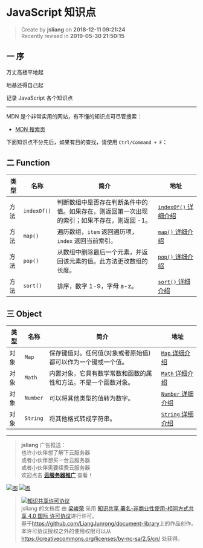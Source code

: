 JavaScript 知识点
===

> Create by **jsliang** on **2018-12-11 09:21:24**  
> Recently revised in **2019-05-30 21:50:15**

## 一 序

万丈高楼平地起

地基还得自己起

记录 JavaScript 各个知识点

---

MDN 是个非常实用的网站，有不懂的知识点可尽管搜索：

* [MDN 搜索页](https://developer.mozilla.org/zh-CN/search?q=&topic=api&topic=css&topic=html&topic=js&topic=svg&topic=standards) 

下面知识点不分先后，如果有目的查找，请使用 `Ctrl/Command + F`：

## 二 Function

| 类型 | 名称 | 简介 | 地址 |
| --- | --- | --- | --- |
| 方法 | `indexOf()` | 判断数组中是否存在判断条件中的值。如果存在，则返回第一次出现的索引；如果不存在，则返回 -1。 | [`indexOf()` 详细介绍](./Function/indexOf.md) |
| 方法 | `map()` | 遍历数组，`item` 返回遍历项，`index` 返回当前索引。 | [`map()` 详细介绍](./Function/map.md) |
| 方法 | `pop()` | 从数组中删除最后一个元素，并返回该元素的值。此方法更改数组的长度。 | [`pop()` 详细介绍](./Function/pop.md) |
| 方法 | `sort()` | 排序，数字 1-9，字母 a-z。 | [`sort()` 详细介绍](./Function/sort.md) |

## 三 Object

| 类型 | 名称 | 简介 | 地址 |
| --- | --- | --- | --- |
| 对象 | `Map` | 保存键值对。任何值(对象或者原始值) 都可以作为一个键或一个值。 | [`Map` 详细介绍](./Object/Map.md) |
| 对象 | `Math` | 内置对象，它具有数学常数和函数的属性和方法。不是一个函数对象。 | [`Math` 详细介绍](./Object/Math.md) |
| 对象 | `Number` | 可以将其他类型的值转为数字。 | [`Number` 详细介绍](./Object/Number.md) |
| 对象 | `String` | 将其他格式转成字符串。 | [`String` 详细介绍](./Object/String.md) |

---

> **jsliang** 广告推送：  
> 也许小伙伴想了解下云服务器  
> 或者小伙伴想买一台云服务器  
> 或者小伙伴需要续费云服务器  
> 欢迎点击 **[云服务器推广](https://github.com/LiangJunrong/document-library/blob/master/other-library/Monologue/%E7%A8%B3%E9%A3%9F%E8%89%B0%E9%9A%BE.md)** 查看！

[![图](../../public-repertory/img/z-small-seek-ali-3.jpg)](https://promotion.aliyun.com/ntms/act/qwbk.html?userCode=w7hismrh)
[![图](../../public-repertory/img/z-small-seek-tencent-2.jpg)](https://cloud.tencent.com/redirect.php?redirect=1014&cps_key=49f647c99fce1a9f0b4e1eeb1be484c9&from=console)

> <a rel="license" href="http://creativecommons.org/licenses/by-nc-sa/4.0/"><img alt="知识共享许可协议" style="border-width:0" src="https://i.creativecommons.org/l/by-nc-sa/4.0/88x31.png" /></a><br /><span xmlns:dct="http://purl.org/dc/terms/" property="dct:title">jsliang 的文档库</span> 由 <a xmlns:cc="http://creativecommons.org/ns#" href="https://github.com/LiangJunrong/document-library" property="cc:attributionName" rel="cc:attributionURL">梁峻荣</a> 采用 <a rel="license" href="http://creativecommons.org/licenses/by-nc-sa/4.0/">知识共享 署名-非商业性使用-相同方式共享 4.0 国际 许可协议</a>进行许可。<br />基于<a xmlns:dct="http://purl.org/dc/terms/" href="https://github.com/LiangJunrong/document-library" rel="dct:source">https://github.com/LiangJunrong/document-library</a>上的作品创作。<br />本许可协议授权之外的使用权限可以从 <a xmlns:cc="http://creativecommons.org/ns#" href="https://creativecommons.org/licenses/by-nc-sa/2.5/cn/" rel="cc:morePermissions">https://creativecommons.org/licenses/by-nc-sa/2.5/cn/</a> 处获得。